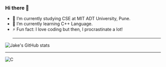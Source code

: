 
### Hi there 👋

- 🔭 I’m currently studying CSE at MIT ADT University, Pune.
- 🌱 I’m currently learning C++ Language. 
- ⚡ Fun fact: I love coding but then, I procrastinate a lot!<hr>

![Jake's GitHub stats](https://github-readme-stats.vercel.app/api?username=LightningJake&show_icons=true&theme=radical)<hr>

![C](https://img.shields.io/badge/c-%2300599C.svg?style=for-the-badge&logo=c&logoColor=white)
